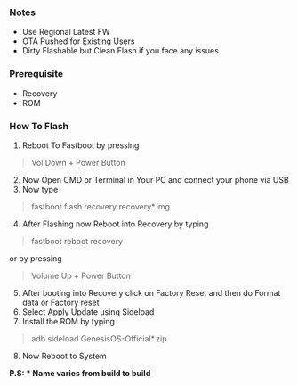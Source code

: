 ### Notes  
- Use Regional Latest FW
- OTA Pushed for Existing Users
- Dirty Flashable but Clean Flash if you face any issues

### Prerequisite
- Recovery
- ROM

### How To Flash
1. Reboot To Fastboot by pressing 
>Vol Down + Power Button

2. Now Open CMD or Terminal in Your PC and connect your phone via USB
3. Now type 
>fastboot flash recovery recovery*.img

4. After Flashing now Reboot into Recovery by typing
>fastboot reboot recovery

or by pressing
>Volume Up + Power Button

5. After booting into Recovery click on Factory Reset and then do Format data or Factory reset
6. Select Apply Update using Sideload
7. Install the ROM by typing
>adb sideload GenesisOS-Official*.zip

8. Now Reboot to System

**P.S: * Name varies from build to build**
